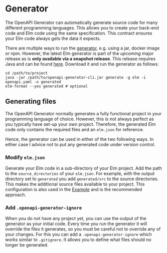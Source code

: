 # Generator

The OpenAPI Generator can automatically generate source code for many different programming languages.
This allows you to create your back-end code and Elm code using the same specification.
This contract ensures your Elm code always gets the data it expects.

There are multiple ways to run the [generator](https://openapi-generator.tech/), e.g. using a jar, docker image or npm.
However, the latest Elm generator is part of the _upcoming_ major release as is **only available via a snapshot release**.
This release requires Java and can be found [here](https://oss.sonatype.org/content/repositories/snapshots/org/openapitools/openapi-generator-cli/5.0.0-SNAPSHOT/). Download it and run the generator as follows:

```
cd /path/to/project
java -jar /path/to/openapi-generator-cli.jar generate -g elm -i openapi.yaml -o generated
elm-format --yes generated # optional
```

## Generating files

The OpenAPI Generator normally generates a fully functional project in your programming language of choice.
However, this is not always perfect as you typically have set-up your own project.
Therefore, the generated Elm code only contains the required files and an `elm.json` for reference.

Hence, the generator can be used in either of the two following ways.
In either case I advice not to put any generated code under version control.

### Modify `elm.json`

Generate your Elm code in a sub-directory of your Elm project.
Add the path to the `source_directories` of your `elm.json`.
For example, with the output directory set to `generated` you add `generated/src` to the source directories.
This makes the additional source files available to your project.
This configuration is also used in the [Example](example.md) and is the recommended approach.

### Add `.openapi-generator-ignore`

When you do not have any project yet, you can use the output of the generator as your initial code.
Every time you run the generator it will override the files it generates, so you must be careful not to override any of your changes.
For this you can add a `.openapi-generator-ignore` which works similar to `.gitignore`.
It allows you to define what files should no longer be generated.